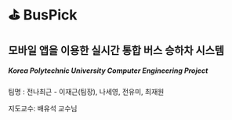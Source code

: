 # :golf: BusPick

## 모바일 앱을 이용한 실시간 통합 버스 승하차 시스템


##### Korea Polytechnic University Computer Engineering Project

팀명 : 전나최근 - 이재근(팀장), 나세영, 전유미, 최재원

지도교수: 배유석 교수님
